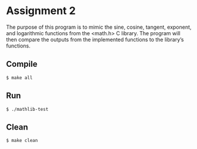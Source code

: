 # Assignment 2
The purpose of this program is to mimic the sine, cosine, tangent, exponent, and logarithmic functions from the <math.h> C library. The program will then compare the outputs from the implemented functions to the library’s functions.

## Compile
    $ make all

## Run
    $ ./mathlib-test

## Clean
    $ make clean
